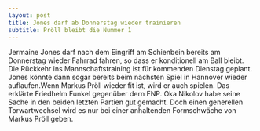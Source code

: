 ```yaml
---
layout: post
title: Jones darf ab Donnerstag wieder trainieren
subtitle: Pröll bleibt die Nummer 1
---
```


Jermaine Jones darf nach dem Eingriff am Schienbein bereits am Donnerstag wieder Fahrrad fahren, so dass er konditionell am Ball bleibt. Die Rückkehr ins Mannschaftstraining ist für kommenden Dienstag geplant. Jones könnte dann sogar bereits beim nächsten Spiel in Hannover wieder auflaufen.Wenn Markus Pröll wieder fit ist, wird er auch spielen. Das erklärte Friedhelm Funkel gegenüber dern FNP. Oka Nikolov habe seine Sache in den beiden letzten Partien gut gemacht. Doch einen generellen Torwartwechsel wird es nur bei einer anhaltenden Formschwäche von Markus Pröll geben.


